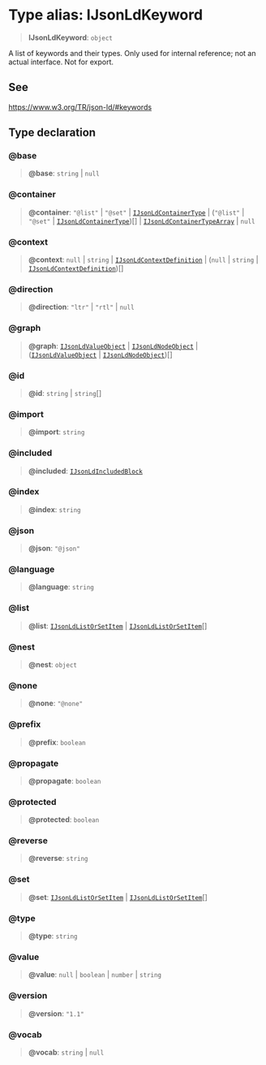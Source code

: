# Type alias: IJsonLdKeyword

> **IJsonLdKeyword**: `object`

A list of keywords and their types.
Only used for internal reference; not an actual interface.
Not for export.

## See

https://www.w3.org/TR/json-ld/#keywords

## Type declaration

### @base

> **@base**: `string` \| `null`

### @container

> **@container**: `"@list"` \| `"@set"` \| [`IJsonLdContainerType`](IJsonLdContainerType.md) \| (`"@list"` \| `"@set"` \| [`IJsonLdContainerType`](IJsonLdContainerType.md))[] \| [`IJsonLdContainerTypeArray`](IJsonLdContainerTypeArray.md) \| `null`

### @context

> **@context**: `null` \| `string` \| [`IJsonLdContextDefinition`](../interfaces/IJsonLdContextDefinition.md) \| (`null` \| `string` \| [`IJsonLdContextDefinition`](../interfaces/IJsonLdContextDefinition.md))[]

### @direction

> **@direction**: `"ltr"` \| `"rtl"` \| `null`

### @graph

> **@graph**: [`IJsonLdValueObject`](IJsonLdValueObject.md) \| [`IJsonLdNodeObject`](../interfaces/IJsonLdNodeObject.md) \| ([`IJsonLdValueObject`](IJsonLdValueObject.md) \| [`IJsonLdNodeObject`](../interfaces/IJsonLdNodeObject.md))[]

### @id

> **@id**: `string` \| `string`[]

### @import

> **@import**: `string`

### @included

> **@included**: [`IJsonLdIncludedBlock`](IJsonLdIncludedBlock.md)

### @index

> **@index**: `string`

### @json

> **@json**: `"@json"`

### @language

> **@language**: `string`

### @list

> **@list**: [`IJsonLdListOrSetItem`](IJsonLdListOrSetItem.md) \| [`IJsonLdListOrSetItem`](IJsonLdListOrSetItem.md)[]

### @nest

> **@nest**: `object`

### @none

> **@none**: `"@none"`

### @prefix

> **@prefix**: `boolean`

### @propagate

> **@propagate**: `boolean`

### @protected

> **@protected**: `boolean`

### @reverse

> **@reverse**: `string`

### @set

> **@set**: [`IJsonLdListOrSetItem`](IJsonLdListOrSetItem.md) \| [`IJsonLdListOrSetItem`](IJsonLdListOrSetItem.md)[]

### @type

> **@type**: `string`

### @value

> **@value**: `null` \| `boolean` \| `number` \| `string`

### @version

> **@version**: `"1.1"`

### @vocab

> **@vocab**: `string` \| `null`
